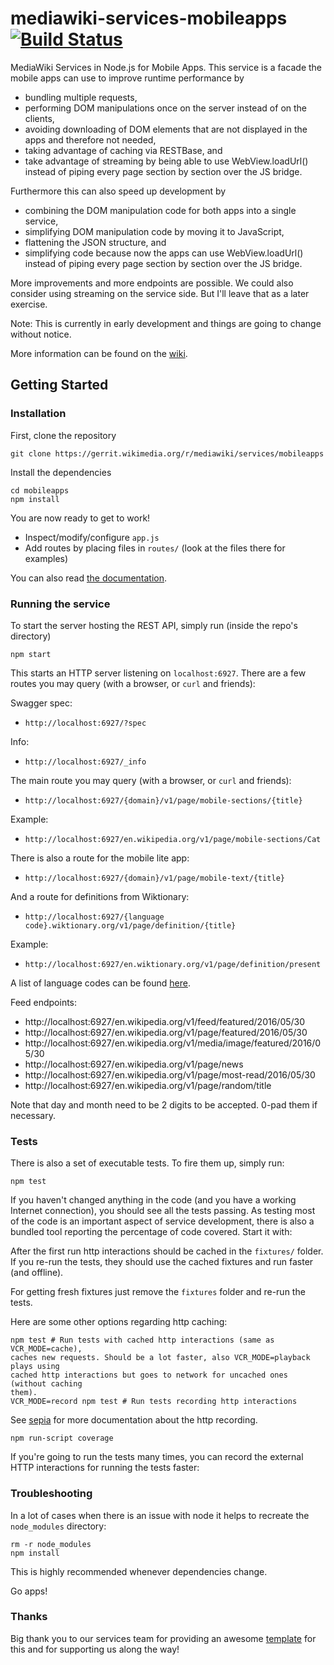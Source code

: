 # mediawiki-services-mobileapps [![Build Status](https://travis-ci.org/wikimedia/mediawiki-services-mobileapps.svg?branch=master)](https://travis-ci.org/wikimedia/mediawiki-services-mobileapps)

MediaWiki Services in Node.js for Mobile Apps.
This service is a facade the mobile apps can use to improve runtime performance by
* bundling multiple requests,
* performing DOM manipulations once on the server instead of on the clients,
* avoiding downloading of DOM elements that are not displayed in the apps and therefore not needed,
* taking advantage of caching via RESTBase, and
* take advantage of streaming by being able to use WebView.loadUrl() instead of piping every page section by section over the JS bridge.

Furthermore this can also speed up development by
* combining the DOM manipulation code for both apps into a single service,
* simplifying DOM manipulation code by moving it to JavaScript,
* flattening the JSON structure, and
* simplifying code because now the apps can use WebView.loadUrl() instead of piping every page section by section over the JS bridge.

More improvements and more endpoints are possible. We could also consider using streaming on the service side. But I'll leave that as a later exercise.

Note: This is currently in early development and things are going to change without notice.

More information can be found on the [wiki](https://www.mediawiki.org/wiki/Wikimedia_Apps/Team/RESTBase_services_for_apps).

## Getting Started

### Installation

First, clone the repository

```
git clone https://gerrit.wikimedia.org/r/mediawiki/services/mobileapps
```

Install the dependencies

```
cd mobileapps
npm install
```

You are now ready to get to work!

* Inspect/modify/configure `app.js`
* Add routes by placing files in `routes/` (look at the files there for examples)

You can also read [the documentation](https://www.mediawiki.org/wiki/ServiceTemplateNode).

### Running the service

To start the server hosting the REST API, simply run (inside the repo's directory)

```
npm start
```

This starts an HTTP server listening on `localhost:6927`. There are a few
routes you may query (with a browser, or `curl` and friends):

Swagger spec:
* `http://localhost:6927/?spec`

Info:
* `http://localhost:6927/_info`

The main route you may query (with a browser, or `curl` and friends):
* `http://localhost:6927/{domain}/v1/page/mobile-sections/{title}`

Example:
* `http://localhost:6927/en.wikipedia.org/v1/page/mobile-sections/Cat`

There is also a route for the mobile lite app:
* `http://localhost:6927/{domain}/v1/page/mobile-text/{title}`

And a route for definitions from Wiktionary:
* `http://localhost:6927/{language code}.wiktionary.org/v1/page/definition/{title}`

Example:
* `http://localhost:6927/en.wiktionary.org/v1/page/definition/present`

A list of language codes can be found [here](https://meta.wikimedia.org/wiki/Special:SiteMatrix).

Feed endpoints:
* http://localhost:6927/en.wikipedia.org/v1/feed/featured/2016/05/30
* http://localhost:6927/en.wikipedia.org/v1/page/featured/2016/05/30
* http://localhost:6927/en.wikipedia.org/v1/media/image/featured/2016/05/30
* http://localhost:6927/en.wikipedia.org/v1/page/news
* http://localhost:6927/en.wikipedia.org/v1/page/most-read/2016/05/30
* http://localhost:6927/en.wikipedia.org/v1/page/random/title

Note that day and month need to be 2 digits to be accepted. 0-pad them if necessary.

### Tests

There is also a set of executable tests. To fire them up, simply run:

```
npm test
```

If you haven't changed anything in the code (and you have a working Internet
connection), you should see all the tests passing. As testing most of the code
is an important aspect of service development, there is also a bundled tool
reporting the percentage of code covered. Start it with:

After the first run http interactions should be cached in the `fixtures/`
folder. If you re-run the tests, they should use the cached fixtures and run
faster (and offline).

For getting fresh fixtures just remove the `fixtures` folder and re-run the
tests.

Here are some other options regarding http caching:

```
npm test # Run tests with cached http interactions (same as VCR_MODE=cache),
caches new requests. Should be a lot faster, also VCR_MODE=playback plays using
cached http interactions but goes to network for uncached ones (without caching
them).
VCR_MODE=record npm test # Run tests recording http interactions
```

See [sepia](https://www.npmjs.com/package/sepia) for more documentation about
the http recording.

```
npm run-script coverage
```

If you're going to run the tests many times, you can record the external HTTP
interactions for running the tests faster:

### Troubleshooting

In a lot of cases when there is an issue with node it helps to recreate the
`node_modules` directory:

```
rm -r node_modules
npm install
```

This is highly recommended whenever dependencies change.

Go apps!

### Thanks

Big thank you to our services team for providing an awesome
[template](https://github.com/wikimedia/service-template-node)
for this and for supporting us along the way!
